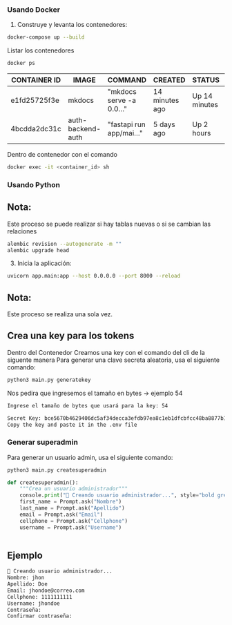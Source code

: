 ### Usando Docker

1. Construye y levanta los contenedores:

```sh
docker-compose up --build
```
Listar los contenedores
```sh
docker ps

```
|CONTAINER ID |  IMAGE             |  COMMAND                |  CREATED        |   STATUS        |   PORTS                  |  NAMES            |
|-------------|--------------------|-------------------------|-----------------|-----------------|------------------------- |-------------------|
|e1fd25725f3e |  mkdocs            |  "mkdocs serve -a 0.0…" |  14 minutes ago |   Up 14 minutes |   0.0.0.0:9000->9000/tcp |  document-backend |
|4bcdda2dc31c |  auth-backend-auth |  "fastapi run app/mai…" |  5 days ago     |   Up 2 hours    |   0.0.0.0:8000->8000/tcp |  auth             |


Dentro de contenedor con el comando 
```sh
docker exec -it <container_id> sh
```

### Usando Python
## Nota:
Este proceso se puede realizar si hay tablas nuevas o si se cambian las relaciones
```sh
alembic revision --autogenerate -m ""
alembic upgrade head
```

3. Inicia la aplicación:
```sh
uvicorn app.main:app --host 0.0.0.0 --port 8000 --reload
```


## Nota:
Este proceso se realiza una sola vez.

## Crea una key para los tokens

Dentro del Contenedor Creamos una key con el comando del cli de la siguente manera 
Para generar una clave secreta aleatoria, usa el siguiente comando:
```sh
python3 main.py generatekey
```
Nos pedira que ingresemos el tamaño en bytes -> ejemplo 54

```sh
Ingrese el tamaño de bytes que usará para la key: 54
```


```sh
Secret Key: bce5670b4629406dc5af34decca3efdb97ea8c1eb1dfcbfcc48ba8877b120a002eae79c0b43aa7585f884fe8861ea1b4c4a5dbb95e63
Copy the key and paste it in the .env file
```
### Generar superadmin

Para generar un usuario admin, usa el siguiente comando:
```sh
python3 main.py createsuperadmin
```

``` Python
def createsuperadmin():
    """Crea un usuario administrador"""
    console.print("🚀 Creando usuario administrador...", style="bold green")
    first_name = Prompt.ask("Nombre")
    last_name = Prompt.ask("Apellido")
    email = Prompt.ask("Email")
    cellphone = Prompt.ask("Cellphone")
    username = Prompt.ask("Username")
    
```
## Ejemplo
```sh
🚀 Creando usuario administrador...
Nombre: jhon
Apellido: Doe
Email: jhondoe@correo.com
Cellphone: 1111111111
Username: jhondoe
Contraseña: 
Confirmar contraseña: 

```

